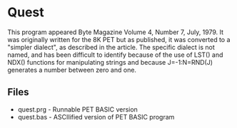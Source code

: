 # Quest

This program appeared Byte Magazine Volume 4, Number 7, July, 1979.
It was originally written for the 8K PET but as published, it was
converted to a "simpler dialect", as described in the article.  The
specific dialect is not named, and has been difficult to identify
because of the use of LST() and NDX() functions for manipulating
strings and because J=-1:N=RND(J) generates a number between zero
and one.

## Files
 * quest.prg - Runnable PET BASIC version
 * quest.bas - ASCIIified version of PET BASIC program

